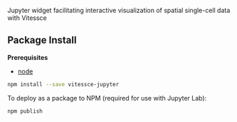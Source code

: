 Jupyter widget facilitating interactive visualization of spatial single-cell data with Vitessce

Package Install
---------------

**Prerequisites**
- [node](http://nodejs.org/)

```bash
npm install --save vitessce-jupyter
```

To deploy as a package to NPM (required for use with Jupyter Lab):

```sh
npm publish
```